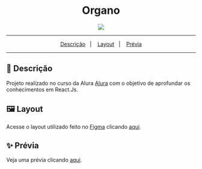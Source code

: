 <div align="center">
  <h1>Organo</h1>
  <img src="image/logo.svg">
  
</div>
<hr/>

<p align="center">
  <a href="#pushpin-Descrição">Descrição</a>&nbsp;&nbsp;&nbsp;|&nbsp;&nbsp;&nbsp;
  <a href="#framed_picture-Layout">Layout</a>&nbsp;&nbsp;&nbsp;|&nbsp;&nbsp;&nbsp;
  <a href="#sparkles-Prévia">Prévia</a>
</p>
<hr/>

## :pushpin: Descrição
Projeto realizado no curso da Alura [Alura](https://www.alura.com.br/) com o objetivo de aprofundar os conhecimentos em React.Js.

## :framed_picture: Layout
Acesse o layout utilizado feito no [Figma](https://www.figma.com) clicando [aqui](https://www.figma.com/file/T6BLI1HfB81eYOiVgpqQz7/Projeto-Intro-ao-React?type=design&node-id=134-128&mode=design&t=KMGd63GtnkvB7arU-0).

## :sparkles: Prévia
Veja uma prévia clicando [aqui](https://organo-gilt-alpha.vercel.app/).

